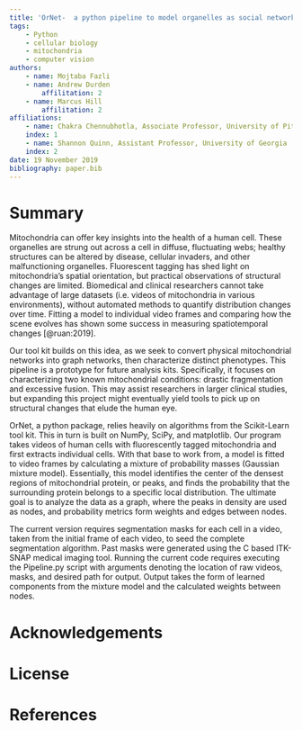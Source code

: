 ```yaml
---
title: 'OrNet-  a python pipeline to model organelles as social networks'
tags:
	- Python
	- cellular biology
	- mitochondria
	- computer vision
authors:
	- name: Mojtaba Fazli
	- name: Andrew Durden
		affilitation: 2
	- name: Marcus Hill
		affilitation: 2
affiliations:
	- name: Chakra Chennubhotla, Associate Professor, University of Pittsburgh
	index: 1
	- name: Shannon Quinn, Assistant Professor, University of Georgia
	index: 2
date: 19 November 2019
bibliography: paper.bib
---
```


# Summary

Mitochondria can offer key insights into the health of a human cell. These organelles are strung out across a cell in diffuse, fluctuating webs; healthy structures can be altered by disease, cellular invaders, and other malfunctioning organelles. Fluorescent tagging has shed light on mitochondria’s spatial orientation, but practical observations of structural changes are limited. Biomedical and clinical researchers cannot take advantage of large datasets (i.e. videos of mitochondria in various environments), without automated methods to quantify distribution changes over time. Fitting a model to individual video frames and comparing how the scene evolves has shown some success in measuring spatiotemporal changes [@ruan:2019]. 

Our tool kit builds on this idea, as we seek to convert physical mitochondrial networks into graph networks, then characterize distinct phenotypes. This pipeline is a prototype for future analysis kits. Specifically, it focuses on characterizing two known mitochondrial conditions: drastic fragmentation and excessive fusion. This may assist researchers in larger clinical studies, but expanding this project might eventually yield tools to pick up on structural changes that elude the human eye.

OrNet, a python package, relies heavily on algorithms from the Scikit-Learn tool kit. This in turn is built on NumPy, SciPy, and matplotlib. Our program takes videos of human cells with fluorescently tagged mitochondria and first extracts individual cells. With that base to work from, a model is fitted to video frames by calculating a mixture of probability masses (Gaussian mixture model). Essentially, this model identifies the center of the densest regions of mitochondrial protein, or peaks, and finds the probability that the surrounding protein belongs to a specific local distribution. The ultimate goal is to analyze the data as a graph, where the peaks in density are used as nodes, and probability metrics form weights and edges between nodes. 

The current version requires segmentation masks for each cell in a video, taken from the initial frame of each video, to seed the complete segmentation algorithm. Past masks were generated using the C based ITK-SNAP medical imaging tool. Running the current code requires executing the Pipeline.py script with arguments denoting the location of raw videos, masks, and desired path for output. Output takes the form of learned components from the mixture model and the calculated weights between nodes. 

# Acknowledgements

# License

# References
